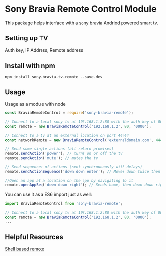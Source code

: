 # Sony Bravia Remote Control Module

This package helps interface with a sony bravia Andriod powered smart tv. 

## Setting up TV
Auth key, IP Address, Remote address

## Install with npm

``` npm install sony-bravia-tv-remote --save-dev ```

## Usage

Usage as a module with node

```javascript
const BraviaRemoteControl = require('sony-bravia-remote');

// Connect to a local sony tv at 192.168.1.2:80 with the auth key of 0000
const remote = new BraviaRemoteControl('192.168.1.2', 80, '0000');

// Connect to a tv at an external location on port 44444
const networkRemote = new BraviaRemoteControl('externaldomain.com', 44444, '0000');

// Send some single actions (all return promises)
remote.sendAction('power'); // turns on or off the tv
remote.sendAction('mute'); // mutes the tv

// Send sequences of actions (sent synchrounously with delays)
remote.sendActionSequence('down down enter'); // Moves down twice then presses enter

//Open an app at a location on the app by navigating to it
remote.openAppSeq('down down right'); // Sends home, then down down right, then confirm
```

You can use it as a ES6 import just as well:

```javascript
import BraviaRemoteControl from 'sony-bravia-remote';

// Connect to a local sony tv at 192.168.1.2:80 with the auth key of 0000
const remote = new BraviaRemoteControl('192.168.1.2', 80, '0000');
...
```

## Helpful Resources

[Shell based remote](https://github.com/breunigs/bravia-auth-and-remote)

